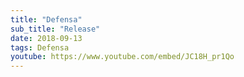 ```yaml
---
title: "Defensa"
sub_title: "Release"
date: 2018-09-13
tags: Defensa
youtube: https://www.youtube.com/embed/JC18H_pr1Qo
---
```

